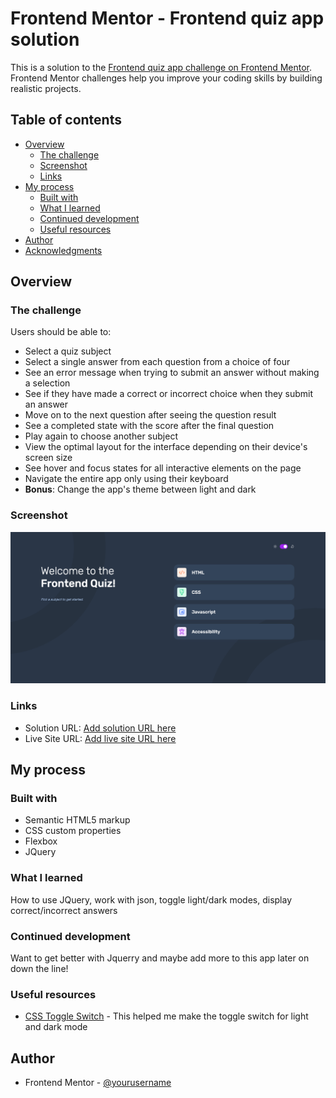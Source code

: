 # Frontend Mentor - Frontend quiz app solution

This is a solution to the [Frontend quiz app challenge on Frontend Mentor](https://www.frontendmentor.io/challenges/frontend-quiz-app-BE7xkzXQnU). Frontend Mentor challenges help you improve your coding skills by building realistic projects. 

## Table of contents

- [Overview](#overview)
  - [The challenge](#the-challenge)
  - [Screenshot](#screenshot)
  - [Links](#links)
- [My process](#my-process)
  - [Built with](#built-with)
  - [What I learned](#what-i-learned)
  - [Continued development](#continued-development)
  - [Useful resources](#useful-resources)
- [Author](#author)
- [Acknowledgments](#acknowledgments)


## Overview

### The challenge

Users should be able to:

- Select a quiz subject
- Select a single answer from each question from a choice of four
- See an error message when trying to submit an answer without making a selection
- See if they have made a correct or incorrect choice when they submit an answer
- Move on to the next question after seeing the question result
- See a completed state with the score after the final question
- Play again to choose another subject
- View the optimal layout for the interface depending on their device's screen size
- See hover and focus states for all interactive elements on the page
- Navigate the entire app only using their keyboard
- **Bonus**: Change the app's theme between light and dark

### Screenshot

![](./screenshot.png)


### Links

- Solution URL: [Add solution URL here](https://github.com/MattJM1007/Frontend-Quiz-App)
- Live Site URL: [Add live site URL here](https://mattjm1007.github.io/Frontend-Quiz-App/)


## My process

### Built with

- Semantic HTML5 markup
- CSS custom properties
- Flexbox
- JQuery

### What I learned

How to use JQuery, work with json, toggle light/dark modes, display correct/incorrect answers

### Continued development

Want to get better with Jquerry and maybe add more to this app later on down the line!


### Useful resources

- [CSS Toggle Switch](https://www.w3schools.com/howto/howto_css_switch.asp) - This helped me make the toggle switch for light and dark mode

## Author

- Frontend Mentor - [@yourusername](https://www.frontendmentor.io/profile/MattJM1007)

